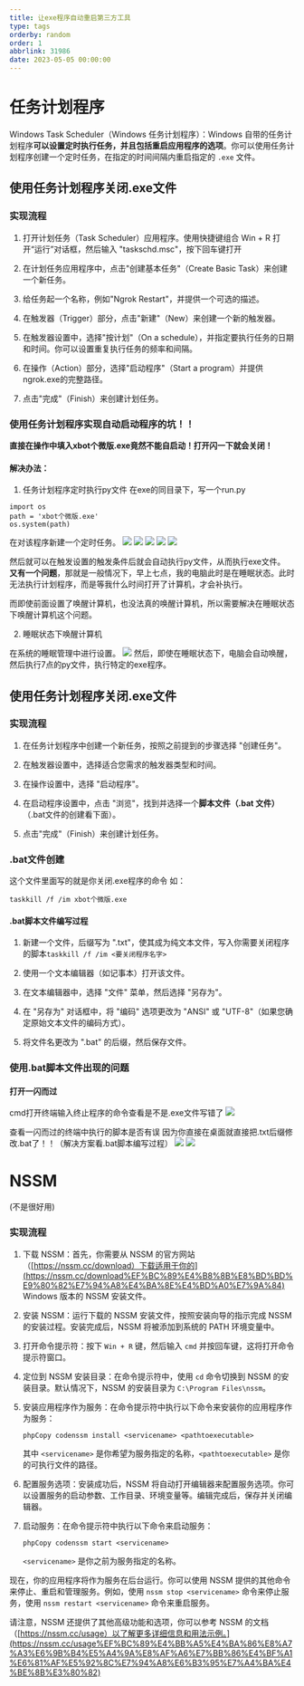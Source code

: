 ```yaml
---
title: 让exe程序自动重启第三方工具
type: tags
orderby: random
order: 1
abbrlink: 31986
date: 2023-05-05 00:00:00
---
```


# 任务计划程序
Windows Task Scheduler（Windows 任务计划程序）：Windows 自带的任务计划程序**可以设置定时执行任务，并且包括重启应用程序的选项**。你可以使用任务计划程序创建一个定时任务，在指定的时间间隔内重启指定的 `.exe` 文件。
## 使用任务计划程序关闭.exe文件
### 实现流程
1.  打开计划任务（Task Scheduler）应用程序。使用快捷键组合 Win + R 打开“运行”对话框，然后输入 "taskschd.msc"，按下回车键打开
2.  在计划任务应用程序中，点击"创建基本任务"（Create Basic Task）来创建一个新任务。
    
3.  给任务起一个名称，例如"Ngrok Restart"，并提供一个可选的描述。
    
4.  在触发器（Trigger）部分，点击"新建"（New）来创建一个新的触发器。
    
5.  在触发器设置中，选择"按计划"（On a schedule），并指定要执行任务的日期和时间。你可以设置重复执行任务的频率和间隔。
    
6.  在操作（Action）部分，选择"启动程序"（Start a program）并提供ngrok.exe的完整路径。
    
7.  点击"完成"（Finish）来创建计划任务。

### 使用任务计划程序实现自动启动程序的坑！！
**直接在操作中填入xbot个微版.exe竟然不能自启动！打开闪一下就会关闭！**
#### 解决办法：
1. 任务计划程序定时执行py文件
在exe的同目录下，写一个run.py

```
import os
path = 'xbot个微版.exe'
os.system(path)
```
在对该程序新建一个定时任务。
![](images/screenshot_1684831672090.png)
![](images/screenshot_1684831690395.png)
![](images/screenshot_1684831738443.png)
![](images/screenshot_1684831727866.png)
![](images/screenshot_1684831716459.png)

然后就可以在触发设置的触发条件后就会自动执行py文件，从而执行exe文件。
**又有一个问题**，那就是一般情况下，早上七点，我的电脑此时是在睡眠状态。此时无法执行计划程序，而是等我什么时间打开了计算机，才会补执行。

而即使前面设置了唤醒计算机，也没法真的唤醒计算机，所以需要解决在睡眠状态下唤醒计算机这个问题。

2.  睡眠状态下唤醒计算机


在系统的睡眠管理中进行设置。
![](images/screenshot_1684831804129.png)
然后，即使在睡眠状态下，电脑会自动唤醒，然后执行7点的py文件，执行特定的exe程序。

## 使用任务计划程序关闭.exe文件
### 实现流程
1.  在任务计划程序中创建一个新任务，按照之前提到的步骤选择 "创建任务"。
    
2.  在触发器设置中，选择适合您需求的触发器类型和时间。
    
3.  在操作设置中，选择 "启动程序"。
    
4.  在启动程序设置中，点击 "浏览"，找到并选择一个**脚本文件（.bat 文件）**（.bat文件的创建看下面）。
5.  点击"完成"（Finish）来创建计划任务。

### .bat文件创建
这个文件里面写的就是你关闭.exe程序的命令
如：
```
taskkill /f /im xbot个微版.exe  
```
#### .bat脚本文件编写过程
1.  新建一个文件，后缀写为 ".txt"，使其成为纯文本文件，写入你需要关闭程序的脚本`taskkill /f /im <要关闭程序名字>  `
    
2.  使用一个文本编辑器（如记事本）打开该文件。
    
3.  在文本编辑器中，选择 "文件" 菜单，然后选择 "另存为"。
    
4.  在 "另存为" 对话框中，将 "编码" 选项更改为 "ANSI" 或 "UTF-8"（如果您确定原始文本文件的编码方式）。
5.  将文件名更改为 ".bat" 的后缀，然后保存文件。

### 使用.bat脚本文件出现的问题
#### 打开一闪而过
cmd打开终端输入终止程序的命令查看是不是.exe文件写错了
![](images/screenshot_1684835297887.png)

查看一闪而过的终端中执行的脚本是否有误
因为你直接在桌面就直接把.txt后缀修改.bat了！！（解决方案看.bat脚本编写过程）
![](images/screenshot_1684835453204.png)
![](images/screenshot_1684835416338.png)


# NSSM
(不是很好用)
### 实现流程
1.  下载 NSSM：首先，你需要从 NSSM 的官方网站（[https://nssm.cc/download）下载适用于你的](https://nssm.cc/download%EF%BC%89%E4%B8%8B%E8%BD%BD%E9%80%82%E7%94%A8%E4%BA%8E%E4%BD%A0%E7%9A%84) Windows 版本的 NSSM 安装文件。
    
2.  安装 NSSM：运行下载的 NSSM 安装文件，按照安装向导的指示完成 NSSM 的安装过程。安装完成后，NSSM 将被添加到系统的 PATH 环境变量中。
    
3.  打开命令提示符：按下 `Win + R` 键，然后输入 `cmd` 并按回车键，这将打开命令提示符窗口。
    
4.  定位到 NSSM 安装目录：在命令提示符中，使用 `cd` 命令切换到 NSSM 的安装目录。默认情况下，NSSM 的安装目录为 `C:\Program Files\nssm`。
    
5.  安装应用程序作为服务：在命令提示符中执行以下命令来安装你的应用程序作为服务：
    
    ~~~
    phpCopy codenssm install <servicename> <pathtoexecutable>
    
    ~~~
    
    其中 `<servicename>` 是你希望为服务指定的名称，`<pathtoexecutable>` 是你的可执行文件的路径。
    
6.  配置服务选项：安装成功后，NSSM 将自动打开编辑器来配置服务选项。你可以设置服务的启动参数、工作目录、环境变量等。编辑完成后，保存并关闭编辑器。
    
7.  启动服务：在命令提示符中执行以下命令来启动服务：
    
    ~~~
    phpCopy codenssm start <servicename>
    
    ~~~
    
    `<servicename>` 是你之前为服务指定的名称。
    

现在，你的应用程序将作为服务在后台运行。你可以使用 NSSM 提供的其他命令来停止、重启和管理服务。例如，使用 `nssm stop <servicename>` 命令来停止服务，使用 `nssm restart <servicename>` 命令来重启服务。

请注意，NSSM 还提供了其他高级功能和选项，你可以参考 NSSM 的文档（[https://nssm.cc/usage）以了解更多详细信息和用法示例。](https://nssm.cc/usage%EF%BC%89%E4%BB%A5%E4%BA%86%E8%A7%A3%E6%9B%B4%E5%A4%9A%E8%AF%A6%E7%BB%86%E4%BF%A1%E6%81%AF%E5%92%8C%E7%94%A8%E6%B3%95%E7%A4%BA%E4%BE%8B%E3%80%82)